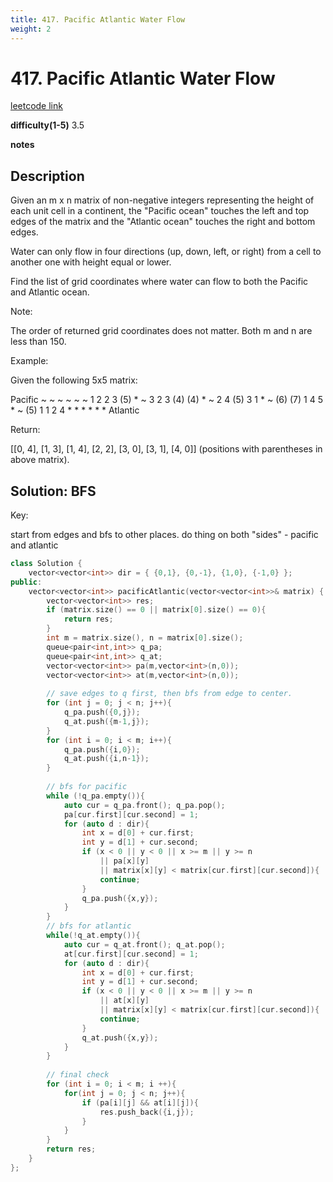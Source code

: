 ```yaml
---
title: 417. Pacific Atlantic Water Flow
weight: 2
---
```

# 417. Pacific Atlantic Water Flow
[leetcode link](https://leetcode.com/problems/pacific-atlantic-water-flow/)

**difficulty(1-5)** 
3.5

**notes**   


## Description
Given an m x n matrix of non-negative integers representing the height of each unit cell in a continent, the "Pacific ocean" touches the left and top edges of the matrix and the "Atlantic ocean" touches the right and bottom edges.

Water can only flow in four directions (up, down, left, or right) from a cell to another one with height equal or lower.

Find the list of grid coordinates where water can flow to both the Pacific and Atlantic ocean.

Note:

The order of returned grid coordinates does not matter.
Both m and n are less than 150.
 

Example:

Given the following 5x5 matrix:

  Pacific ~   ~   ~   ~   ~ 
       ~  1   2   2   3  (5) *
       ~  3   2   3  (4) (4) *
       ~  2   4  (5)  3   1  *
       ~ (6) (7)  1   4   5  *
       ~ (5)  1   1   2   4  *
          *   *   *   *   * Atlantic

Return:

[[0, 4], [1, 3], [1, 4], [2, 2], [3, 0], [3, 1], [4, 0]] (positions with parentheses in above matrix).

## Solution: BFS

Key: 

start from edges and bfs to other places. do thing on both "sides" - pacific and atlantic


```c++
class Solution {
    vector<vector<int>> dir = { {0,1}, {0,-1}, {1,0}, {-1,0} };
public:
    vector<vector<int>> pacificAtlantic(vector<vector<int>>& matrix) {
        vector<vector<int>> res;
        if (matrix.size() == 0 || matrix[0].size() == 0){
            return res;
        }
        int m = matrix.size(), n = matrix[0].size();
        queue<pair<int,int>> q_pa;
        queue<pair<int,int>> q_at;
        vector<vector<int>> pa(m,vector<int>(n,0));
        vector<vector<int>> at(m,vector<int>(n,0));
        
        // save edges to q first, then bfs from edge to center.
        for (int j = 0; j < n; j++){
            q_pa.push({0,j});
            q_at.push({m-1,j});
        }
        for (int i = 0; i < m; i++){
            q_pa.push({i,0});
            q_at.push({i,n-1});
        }
        
        // bfs for pacific
        while (!q_pa.empty()){
            auto cur = q_pa.front(); q_pa.pop();
            pa[cur.first][cur.second] = 1;
            for (auto d : dir){
                int x = d[0] + cur.first;
                int y = d[1] + cur.second;
                if (x < 0 || y < 0 || x >= m || y >= n 
                    || pa[x][y] 
                    || matrix[x][y] < matrix[cur.first][cur.second]){
                    continue;
                }
                q_pa.push({x,y});                
            }
        }
        // bfs for atlantic
        while(!q_at.empty()){
            auto cur = q_at.front(); q_at.pop();
            at[cur.first][cur.second] = 1;
            for (auto d : dir){
                int x = d[0] + cur.first;
                int y = d[1] + cur.second;
                if (x < 0 || y < 0 || x >= m || y >= n 
                    || at[x][y] 
                    || matrix[x][y] < matrix[cur.first][cur.second]){
                    continue;
                }
                q_at.push({x,y});                
            }
        }
        
        // final check
        for (int i = 0; i < m; i ++){
            for(int j = 0; j < n; j++){
                if (pa[i][j] && at[i][j]){
                    res.push_back({i,j});
                }
            }
        }
        return res;
    }
};
```

